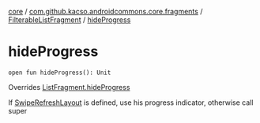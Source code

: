 [core](../../index.md) / [com.github.kacso.androidcommons.core.fragments](../index.md) / [FilterableListFragment](index.md) / [hideProgress](.)

# hideProgress

`open fun hideProgress(): Unit`

Overrides [ListFragment.hideProgress](../-list-fragment/hide-progress.md)

If [SwipeRefreshLayout](#) is defined, use his progress indicator, otherwise call super

